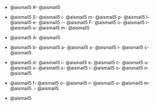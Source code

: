- @aismail5
#- @aismail5
 - @aismail5
S- @aismail5
i- @aismail5
m- @aismail5
p- @aismail5
l- @aismail5
e- @aismail5
-- @aismail5
F- @aismail5
o- @aismail5
r- @aismail5
u- @aismail5
m- @aismail5

- @aismail5
A- @aismail5
 - @aismail5
b- @aismail5
a- @aismail5
s- @aismail5
i- @aismail5
c- @aismail5
 - @aismail5
d- @aismail5
i- @aismail5
s- @aismail5
c- @aismail5
u- @aismail5
s- @aismail5
s- @aismail5
i- @aismail5
o- @aismail5
n- @aismail5
 - @aismail5
f- @aismail5
o- @aismail5
r- @aismail5
u- @aismail5
m- @aismail5
.- @aismail5

- @aismail5
